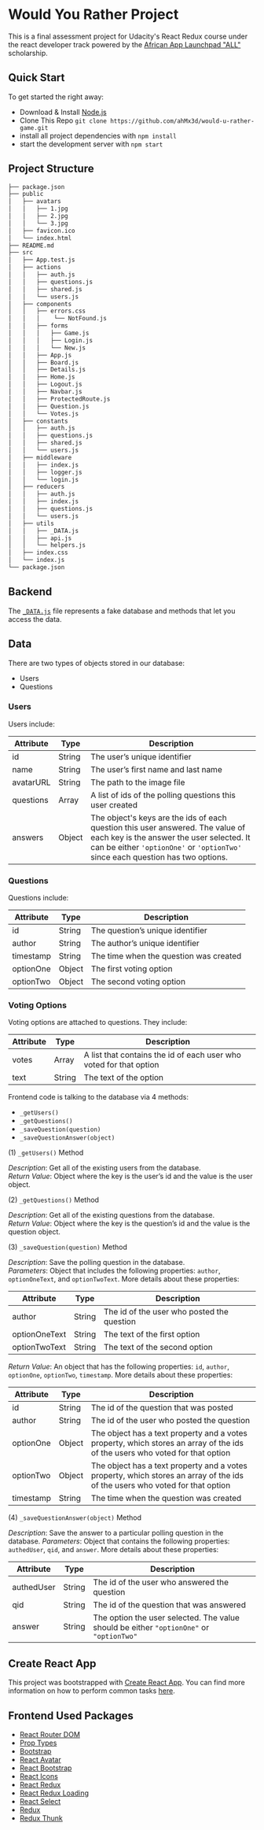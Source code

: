 # Would You Rather Project

This is a final assessment project for Udacity's React Redux course under the react developer track powered by the [African App Launchpad "ALL"](http://techleaders.eg/aal/) scholarship.

## Quick Start

To get started the right away:

* Download & Install [Node.js](https://nodejs.org/en/)
* Clone This Repo `git clone https://github.com/ahMx3d/would-u-rather-game.git`
* install all project dependencies with `npm install`
* start the development server with `npm start`

## Project Structure

```bash
├── package.json
├── public
│   ├── avatars
│   │   ├── 1.jpg
│   │   ├── 2.jpg
│   │   └── 3.jpg
│   ├── favicon.ico
│   └── index.html
├── README.md
├── src
│   ├── App.test.js
│   ├── actions
│   │   ├── auth.js
│   │   ├── questions.js
│   │   ├── shared.js
│   │   └── users.js
│   ├── components
│   │   ├── errors.css
│   │   │    └── NotFound.js
│   │   ├── forms
│   │   │   ├── Game.js
│   │   │   ├── Login.js
│   │   │   └── New.js
│   │   ├── App.js
│   │   ├── Board.js
│   │   ├── Details.js
│   │   ├── Home.js
│   │   ├── Logout.js
│   │   ├── Navbar.js
│   │   ├── ProtectedRoute.js
│   │   ├── Question.js
│   │   └── Votes.js
│   ├── constants
│   │   ├── auth.js
│   │   ├── questions.js
│   │   ├── shared.js
│   │   └── users.js
│   ├── middleware
│   │   ├── index.js
│   │   ├── logger.js
│   │   └── login.js
│   ├── reducers
│   │   ├── auth.js
│   │   ├── index.js
│   │   ├── questions.js
│   │   └── users.js
│   ├── utils
│   │   ├── _DATA.js
│   │   ├── api.js
│   │   └── helpers.js
│   ├── index.css
│   └── index.js
└── package.json
```

## Backend

The [`_DATA.js`](utils/_DATA.js) file represents a fake database and methods that let you access the data.

## Data

There are two types of objects stored in our database:

* Users
* Questions

### Users

Users include:

| Attribute    | Type             | Description           |
|-----------------|------------------|-------------------         |
| id                 | String           | The user’s unique identifier |
| name          | String           | The user’s first name  and last name     |
| avatarURL  | String           | The path to the image file |
| questions | Array | A list of ids of the polling questions this user created|
| answers      | Object         |  The object's keys are the ids of each question this user answered. The value of each key is the answer the user selected. It can be either `'optionOne'` or `'optionTwo'` since each question has two options.

### Questions

Questions include:

| Attribute | Type | Description |
|-----------------|------------------|-------------------|
| id                  | String | The question’s unique identifier |
| author        | String | The author’s unique identifier |
| timestamp | String | The time when the question was created|
| optionOne | Object | The first voting option|
| optionTwo | Object | The second voting option|

### Voting Options

Voting options are attached to questions. They include:

| Attribute | Type | Description |
|-----------------|------------------|-------------------|
| votes             | Array | A list that contains the id of each user who voted for that option|
| text                | String | The text of the option |

Frontend code is talking to the database via 4 methods:

* `_getUsers()`
* `_getQuestions()`
* `_saveQuestion(question)`
* `_saveQuestionAnswer(object)`

(1) `_getUsers()` Method

*Description*: Get all of the existing users from the database.  
*Return Value*: Object where the key is the user’s id and the value is the user object.

(2) `_getQuestions()` Method

*Description*: Get all of the existing questions from the database.  
*Return Value*: Object where the key is the question’s id and the value is the question object.

(3) `_saveQuestion(question)` Method

*Description*: Save the polling question in the database.  
*Parameters*:  Object that includes the following properties: `author`, `optionOneText`, and `optionTwoText`. More details about these properties:

| Attribute | Type | Description |
|-----------------|------------------|-------------------|
| author | String | The id of the user who posted the question|
| optionOneText| String | The text of the first option |
| optionTwoText | String | The text of the second option |

*Return Value*:  An object that has the following properties: `id`, `author`, `optionOne`, `optionTwo`, `timestamp`. More details about these properties:

| Attribute | Type | Description |
|-----------------|------------------|-------------------|
| id | String | The id of the question that was posted|
| author | String | The id of the user who posted the question|
| optionOne | Object | The object has a text property and a votes property, which stores an array of the ids of the users who voted for that option|
| optionTwo | Object | The object has a text property and a votes property, which stores an array of the ids of the users who voted for that option|
|timestamp|String | The time when the question was created|

(4) `_saveQuestionAnswer(object)` Method

*Description*: Save the answer to a particular polling question in the database.
*Parameters*: Object that contains the following properties: `authedUser`, `qid`, and `answer`. More details about these properties:

| Attribute | Type | Description |
|-----------------|------------------|-------------------|
| authedUser | String | The id of the user who answered the question|
| qid | String | The id of the question that was answered|
| answer | String | The option the user selected. The value should be either `"optionOne"` or `"optionTwo"`|

## Create React App

This project was bootstrapped with [Create React App](https://github.com/facebookincubator/create-react-app). You can find more information on how to perform common tasks [here](https://github.com/facebookincubator/create-react-app/blob/master/packages/react-scripts/template/README.md).

## Frontend Used Packages

- [React Router DOM](https://reactrouter.com/web/guides/quick-start)
- [Prop Types](https://reactjs.org/docs/typechecking-with-proptypes.html)
- [Bootstrap](https://getbootstrap.com/docs/4.6/getting-started/introduction/)
- [React Avatar](https://www.npmjs.com/package/react-avatar)
- [React Bootstrap](https://react-bootstrap.github.io/)
- [React Icons](https://react-icons.github.io/react-icons/)
- [React Redux](https://react-redux.js.org/)
- [React Redux Loading](https://www.npmjs.com/package/react-redux-loading)
- [React Select](https://react-select.com/)
- [Redux](https://redux.js.org/)
- [Redux Thunk](https://www.npmjs.com/package/redux-thunk)